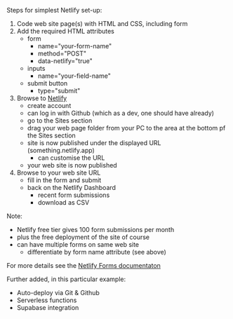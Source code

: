 Steps for simplest Netlify set-up:
1. Code web site page(s) with HTML and CSS, including form
2. Add the required HTML attributes
    - form 
        - name="your-form-name"
        - method="POST"
        - data-netlify="true"
    - inputs
        - name="your-field-name"
    - submit button
        - type="submit"
3. Browse to [Netlify](netlify.com)
    - create account
    - can log in with Github (which as a dev, one should have already)
    - go to the Sites section
    - drag your web page folder from your PC to the area at the bottom pf the Sites section
    - site is now published under the displayed URL (something.netlify.app)
        - can customise the URL
    - your web site is now published 
4. Browse to your web site URL
    - fill in the form and submit
    - back on the Netlify Dashboard
        - recent form submissions
        - download as CSV

Note:
- Netlify free tier gives 100 form submissions per month
- plus the free deployment of the site of course
- can have multiple forms on same web site
    - differentiate by form name attribute (see above)

For more details see the [Netlify Forms documentaton](https://docs.netlify.com/forms/setup/)


Further added, in this particular example:
- Auto-deploy via Git & Github
- Serverless functions
- Supabase integration


        
